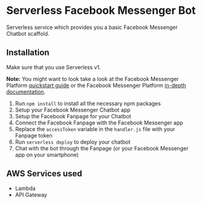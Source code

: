 # Serverless Facebook Messenger Bot

Serverless service which provides you a basic Facebook Messenger Chatbot scaffold.

## Installation

Make sure that you use Serverless v1.

**Note:** You might want to look take a look at the Facebook Messenger Platform [quickstart guide](https://developers.facebook.com/docs/messenger-platform/quickstart) or the Facebook Messenger Platform [in-depth documentation](https://developers.facebook.com/docs/messenger-platform/product-overview/setup).

1. Run `npm install` to install all the necessary npm packages
2. Setup your Facebook Messenger Chatbot app
3. Setup the Facebook Fanpage for your Chatbot
4. Connect the Facebook Fanpage with the Facebook Messenger app
5. Replace the `accessToken` variable in the `handler.js` file with your Fanpage token
6. Run `serverless deploy` to deploy your chatbot
7. Chat with the bot through the Fanpage (or your Facebook Messenger app on your smartphone)

## AWS Services used

- Lambda
- API Gateway

